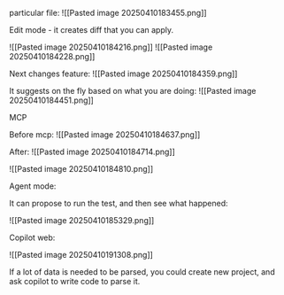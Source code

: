 particular file:
![[Pasted image 20250410183455.png]]


Edit mode - it creates diff that you can apply.

![[Pasted image 20250410184216.png]]
![[Pasted image 20250410184228.png]]


Next changes feature:
![[Pasted image 20250410184359.png]]

It suggests on the fly based on what you are doing:
![[Pasted image 20250410184451.png]]

MCP

Before mcp:
![[Pasted image 20250410184637.png]]

After:
![[Pasted image 20250410184714.png]]



![[Pasted image 20250410184810.png]]

Agent mode:

It can propose to run the test, and then see what happened:

![[Pasted image 20250410185329.png]]


Copilot web:

![[Pasted image 20250410191308.png]]

If a lot of data is needed to be parsed, you could create new project, and ask copilot to write code to parse it.

